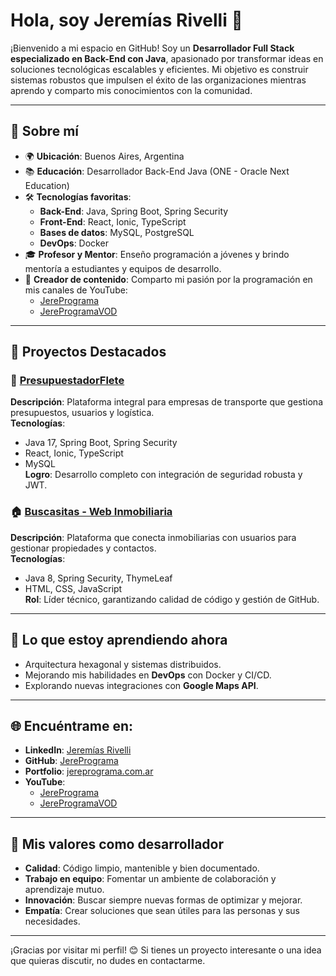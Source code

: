 # Hola, soy Jeremías Rivelli 👋

¡Bienvenido a mi espacio en GitHub! Soy un **Desarrollador Full Stack especializado en Back-End con Java**, apasionado por transformar ideas en soluciones tecnológicas escalables y eficientes. Mi objetivo es construir sistemas robustos que impulsen el éxito de las organizaciones mientras aprendo y comparto mis conocimientos con la comunidad.

---

## 🚀 Sobre mí

- 🌍 **Ubicación**: Buenos Aires, Argentina  
- 📚 **Educación**: Desarrollador Back-End Java (ONE - Oracle Next Education)  
- 🛠️ **Tecnologías favoritas**:  
  - **Back-End**: Java, Spring Boot, Spring Security  
  - **Front-End**: React, Ionic, TypeScript  
  - **Bases de datos**: MySQL, PostgreSQL  
  - **DevOps**: Docker  
- 🎓 **Profesor y Mentor**: Enseño programación a jóvenes y brindo mentoría a estudiantes y equipos de desarrollo.  
- 🎥 **Creador de contenido**: Comparto mi pasión por la programación en mis canales de YouTube:  
  - [JerePrograma](https://www.youtube.com/@JerePrograma)  
  - [JereProgramaVOD](https://www.youtube.com/@JereProgramaVOD)  

---

## 📂 Proyectos Destacados

### 🌟 [PresupuestadorFlete](https://github.com/JerePrograma/PresupuestadorFlete)  
**Descripción**: Plataforma integral para empresas de transporte que gestiona presupuestos, usuarios y logística.  
**Tecnologías**:  
- Java 17, Spring Boot, Spring Security  
- React, Ionic, TypeScript  
- MySQL  
**Logro**: Desarrollo completo con integración de seguridad robusta y JWT.

### 🏠 [Buscasitas - Web Inmobiliaria](https://github.com/JerePrograma/Buscasitas---Web-Inmobiliaria)  
**Descripción**: Plataforma que conecta inmobiliarias con usuarios para gestionar propiedades y contactos.  
**Tecnologías**:  
- Java 8, Spring Security, ThymeLeaf  
- HTML, CSS, JavaScript  
**Rol**: Líder técnico, garantizando calidad de código y gestión de GitHub.

---

## 🌱 Lo que estoy aprendiendo ahora

- Arquitectura hexagonal y sistemas distribuidos.  
- Mejorando mis habilidades en **DevOps** con Docker y CI/CD.  
- Explorando nuevas integraciones con **Google Maps API**.

---

## 🌐 Encuéntrame en:

- **LinkedIn**: [Jeremías Rivelli](https://www.linkedin.com/in/rivelli-jeremias/)  
- **GitHub**: [JerePrograma](https://github.com/JerePrograma)  
- **Portfolio**: [jereprograma.com.ar](https://jereprograma.com.ar)  
- **YouTube**:  
  - [JerePrograma](https://www.youtube.com/@JerePrograma)  
  - [JereProgramaVOD](https://www.youtube.com/@JereProgramaVOD)  

---

## 🎯 Mis valores como desarrollador

- **Calidad**: Código limpio, mantenible y bien documentado.  
- **Trabajo en equipo**: Fomentar un ambiente de colaboración y aprendizaje mutuo.  
- **Innovación**: Buscar siempre nuevas formas de optimizar y mejorar.  
- **Empatía**: Crear soluciones que sean útiles para las personas y sus necesidades.  

---

¡Gracias por visitar mi perfil! 😊 Si tienes un proyecto interesante o una idea que quieras discutir, no dudes en contactarme.

